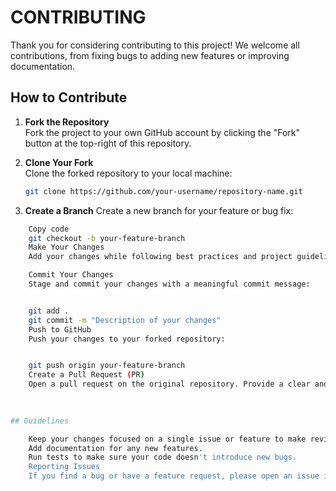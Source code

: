 # CONTRIBUTING

Thank you for considering contributing to this project! We welcome all contributions, from fixing bugs to adding new features or improving documentation.

## How to Contribute

1. **Fork the Repository**  
   Fork the project to your own GitHub account by clicking the "Fork" button at the top-right of this repository.

2. **Clone Your Fork**  
   Clone the forked repository to your local machine:
   ```bash
   git clone https://github.com/your-username/repository-name.git

3. **Create a Branch**
   Create a new branch for your feature or bug fix:

```bash
    Copy code
    git checkout -b your-feature-branch
    Make Your Changes
    Add your changes while following best practices and project guidelines. Ensure that your code is well-documented and thoroughly tested before submitting.

    Commit Your Changes
    Stage and commit your changes with a meaningful commit message:


    git add .
    git commit -m "Description of your changes"
    Push to GitHub
    Push your changes to your forked repository:


    git push origin your-feature-branch
    Create a Pull Request (PR)
    Open a pull request on the original repository. Provide a clear and detailed description of your changes and link any related issues.
    
    

## Guidelines

    Keep your changes focused on a single issue or feature to make reviews easier.
    Add documentation for any new features.
    Run tests to make sure your code doesn't introduce new bugs.
    Reporting Issues
    If you find a bug or have a feature request, please open an issue in the repository. Include as much detail as possible, including steps to reproduce the issue.

